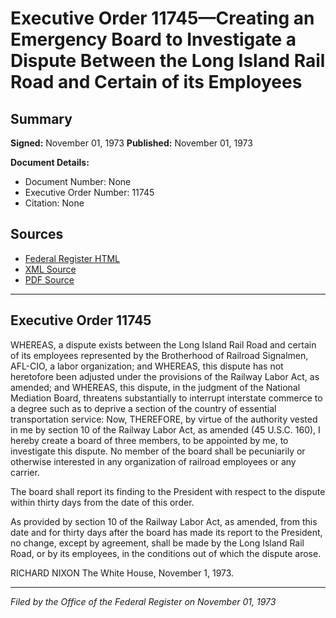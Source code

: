 # Executive Order 11745—Creating an Emergency Board to Investigate a Dispute Between the Long Island Rail Road and Certain of its Employees

## Summary

**Signed:** November 01, 1973
**Published:** November 01, 1973

**Document Details:**
- Document Number: None
- Executive Order Number: 11745
- Citation: None

## Sources
- [Federal Register HTML](https://www.presidency.ucsb.edu/documents/executive-order-11745-creating-emergency-board-investigate-dispute-between-the-long-island)
- [XML Source](None)
- [PDF Source](None)

---

## Executive Order 11745

WHEREAS, a dispute exists between the Long Island Rail Road and certain of its employees represented by the Brotherhood of Railroad Signalmen, AFL-CIO, a labor organization; and
WHEREAS, this dispute has not heretofore been adjusted under the provisions of the Railway Labor Act, as amended; and
WHEREAS, this dispute, in the judgment of the National Mediation Board, threatens substantially to interrupt interstate commerce to a degree such as to deprive a section of the country of essential transportation service:
Now, THEREFORE, by virtue of the authority vested in me by section 10 of the Railway Labor Act, as amended (45 U.S.C. 160), I hereby create a board of three members, to be appointed by me, to investigate this dispute. No member of the board shall be pecuniarily or otherwise interested in any organization of railroad employees or any carrier.

The board shall report its finding to the President with respect to the dispute within thirty days from the date of this order.

As provided by section 10 of the Railway Labor Act, as amended, from this date and for thirty days after the board has made its report to the President, no change, except by agreement, shall be made by the Long Island Rail Road, or by its employees, in the conditions out of which the dispute arose.

RICHARD NIXON
The White House,
November 1, 1973.

---

*Filed by the Office of the Federal Register on November 01, 1973*
